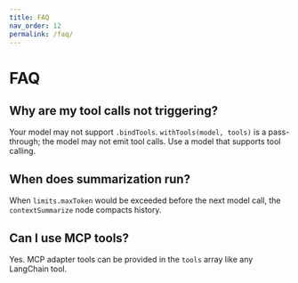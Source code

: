 ```yaml
---
title: FAQ
nav_order: 12
permalink: /faq/
---
```


# FAQ

## Why are my tool calls not triggering?
Your model may not support `.bindTools`. `withTools(model, tools)` is a pass-through; the model may not emit tool calls. Use a model that supports tool calling.

## When does summarization run?
When `limits.maxToken` would be exceeded before the next model call, the `contextSummarize` node compacts history.

## Can I use MCP tools?
Yes. MCP adapter tools can be provided in the `tools` array like any LangChain tool.
